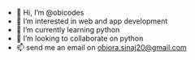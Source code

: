 - 👋 Hi, I’m @obicodes
- 👀 I’m interested in web and app development
- 🌱 I’m currently learning python 
- 💞️ I’m looking to collaborate on python
- 📫 send me an email on obiora.sinaj20@gmail.com

<!---
obicodes/obicodes is a ✨ special ✨ repository because its `README.md` (this file) appears on your GitHub profile.
You can click the Preview link to take a look at your changes.
--->
